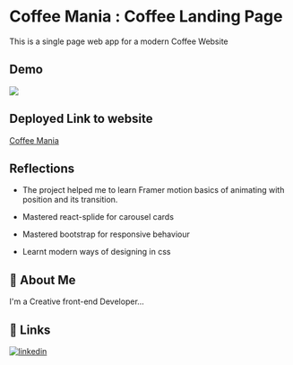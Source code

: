 # Coffee Mania : Coffee Landing Page

This is a single page web app for a modern Coffee Website

## Demo

![](/demo.gif)


## Deployed Link to website

[Coffee Mania](https://coffee-mania-prasanna.netlify.app/)

## Reflections

- The project helped me to learn Framer motion basics of animating with position and its transition.

- Mastered react-splide for carousel cards

- Mastered bootstrap for responsive behaviour

- Learnt modern ways of designing in css



## 🚀 About Me

I'm a Creative front-end Developer...

## 🔗 Links

[![linkedin](https://img.shields.io/badge/linkedin-0A66C2?style=for-the-badge&logo=linkedin&logoColor=white)](https://www.linkedin.com/in/prasanna-biswas-8878b11a5/)